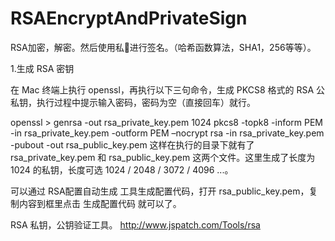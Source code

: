 # RSAEncryptAndPrivateSign
RSA加密，解密。然后使用私💊进行签名。（哈希函数算法，SHA1，256等等）。

1.生成 RSA 密钥

在 Mac 终端上执行 openssl，再执行以下三句命令，生成 PKCS8 格式的 RSA 公私钥，执行过程中提示输入密码，密码为空（直接回车）就行。

openssl >
genrsa -out rsa_private_key.pem 1024
pkcs8 -topk8 -inform PEM -in rsa_private_key.pem -outform PEM –nocrypt
rsa -in rsa_private_key.pem -pubout -out rsa_public_key.pem
这样在执行的目录下就有了 rsa_private_key.pem 和 rsa_public_key.pem 这两个文件。这里生成了长度为 1024 的私钥，长度可选 1024 / 2048 / 3072 / 4096 ...。

可以通过 RSA配置自动生成 工具生成配置代码，打开 rsa_public_key.pem，复制内容到框里点击 生成配置代码 就可以了。

RSA 私钥，公钥验证工具。 http://www.jspatch.com/Tools/rsa
